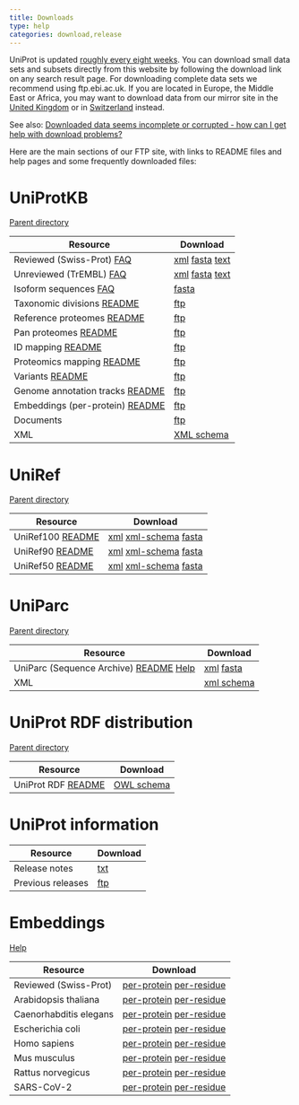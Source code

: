 ```yaml
---
title: Downloads
type: help
categories: download,release
---
```


UniProt is updated [roughly every eight weeks](https://www.uniprot.org/help/synchronization). You can download small data sets and subsets directly from this website by following the download link on any search result page. For downloading complete data sets we recommend using ftp.ebi.ac.uk. If you are located in Europe, the Middle East or Africa, you may want to download data from our mirror site in the [United Kingdom](https://ftp.ebi.ac.uk/pub/databases/uniprot/) or in [Switzerland](https://ftp.expasy.org/databases/uniprot/) instead.

See also: [Downloaded data seems incomplete or corrupted - how can I get help with download problems?](https://www.uniprot.org/help/metalink)

Here are the main sections of our FTP site, with links to README files and help pages and some frequently downloaded files:

# UniProtKB

[Parent directory](https://ftp.ebi.ac.uk/pub/databases/uniprot/current_release/knowledgebase/)

| Resource                                                                                                                                       | Download                                                                                                                                                                                                                                                                                                                                                   |
| ---------------------------------------------------------------------------------------------------------------------------------------------- | ---------------------------------------------------------------------------------------------------------------------------------------------------------------------------------------------------------------------------------------------------------------------------------------------------------------------------------------------------------- |
| Reviewed (Swiss-Prot) [FAQ](https://www.uniprot.org/help/uniprotkb_sections)                                                                   | [xml](https://ftp.ebi.ac.uk/pub/databases/uniprot/current_release/knowledgebase/complete/uniprot_sprot.xml.gz) [fasta](https://ftp.ebi.ac.uk/pub/databases/uniprot/current_release/knowledgebase/complete/uniprot_sprot.fasta.gz) [text](https://ftp.ebi.ac.uk/pub/databases/uniprot/current_release/knowledgebase/complete/uniprot_sprot.dat.gz)    |
| Unreviewed (TrEMBL) [FAQ](https://www.uniprot.org/help/uniprotkb_sections)                                                                     | [xml](https://ftp.ebi.ac.uk/pub/databases/uniprot/current_release/knowledgebase/complete/uniprot_trembl.xml.gz) [fasta](https://ftp.ebi.ac.uk/pub/databases/uniprot/current_release/knowledgebase/complete/uniprot_trembl.fasta.gz) [text](https://ftp.ebi.ac.uk/pub/databases/uniprot/current_release/knowledgebase/complete/uniprot_trembl.dat.gz) |
| Isoform sequences [FAQ](https://www.uniprot.org/help/canonical_and_isoforms)                                                                   | [fasta](https://ftp.ebi.ac.uk/pub/databases/uniprot/current_release/knowledgebase/complete/uniprot_sprot_varsplic.fasta.gz)                                                                                                                                                                                                                              |
| Taxonomic divisions [README](https://ftp.ebi.ac.uk/pub/databases/uniprot/current_release/knowledgebase/taxonomic_divisions/README)           | [ftp](https://ftp.ebi.ac.uk/pub/databases/uniprot/current_release/knowledgebase/taxonomic_divisions/)                                                                                                                                                                                                                                                    |
| Reference proteomes [README](https://ftp.ebi.ac.uk/pub/databases/uniprot/current_release/knowledgebase/reference_proteomes/README)           | [ftp](https://ftp.ebi.ac.uk/pub/databases/uniprot/current_release/knowledgebase/reference_proteomes/)                                                                                                                                                                                                                                                    |
| Pan proteomes [README](https://ftp.ebi.ac.uk/pub/databases/uniprot/current_release/knowledgebase/pan_proteomes/README)                       | [ftp](https://ftp.ebi.ac.uk/pub/databases/uniprot/current_release/knowledgebase/pan_proteomes/)                                                                                                                                                                                                                                                          |
| ID mapping [README](https://ftp.ebi.ac.uk/pub/databases/uniprot/current_release/knowledgebase/idmapping/README)                              | [ftp](https://ftp.ebi.ac.uk/pub/databases/uniprot/current_release/knowledgebase/idmapping/)                                                                                                                                                                                                                                                              |
| Proteomics mapping [README](https://ftp.ebi.ac.uk/pub/databases/uniprot/current_release/knowledgebase/proteomics_mapping/README)             | [ftp](https://ftp.ebi.ac.uk/pub/databases/uniprot/current_release/knowledgebase/proteomics_mapping/)                                                                                                                                                                                                                                                     |
| Variants [README](https://ftp.ebi.ac.uk/pub/databases/uniprot/current_release/knowledgebase/variants/README)                                 | [ftp](https://ftp.ebi.ac.uk/pub/databases/uniprot/current_release/knowledgebase/variants/)                                                                                                                                                                                                                                                               |
| Genome annotation tracks [README](https://ftp.ebi.ac.uk/pub/databases/uniprot/current_release/knowledgebase/genome_annotation_tracks/README) | [ftp](https://ftp.ebi.ac.uk/pub/databases/uniprot/current_release/knowledgebase/genome_annotation_tracks/)                                                                                                                                                                                                                                               |
| Embeddings (per-protein) [README](https://ftp.ebi.ac.uk/pub/databases/uniprot/current_release/knowledgebase/embeddings/README)               | [ftp](https://ftp.ebi.ac.uk/pub/databases/uniprot/current_release/knowledgebase/embeddings/)                                                                                                                                                                                                                                                             |
| Documents                                                                                                                                      | [ftp](https://ftp.ebi.ac.uk/pub/databases/uniprot/current_release/knowledgebase/complete/docs/)                                                                                                                                                                                                                                                          |
| XML                                                                                                                                            | [XML schema](https://ftp.ebi.ac.uk/pub/databases/uniprot/current_release/knowledgebase/complete/uniprot.xsd)                                                                                                                                                                                                                                             |

# UniRef

[Parent directory](https://ftp.ebi.ac.uk/pub/databases/uniprot/uniref/)

| Resource                                                                                  | Download                                                                                                                                                                                                                                                                                  |
| ----------------------------------------------------------------------------------------- | ----------------------------------------------------------------------------------------------------------------------------------------------------------------------------------------------------------------------------------------------------------------------------------------- |
| UniRef100 [README](https://ftp.ebi.ac.uk/pub/databases/uniprot/uniref/uniref100/README) | [xml](https://ftp.ebi.ac.uk/pub/databases/uniprot/uniref/uniref100/uniref100.xml.gz) [xml-schema](https://ftp.ebi.ac.uk/pub/databases/uniprot/current_release/uniref/uniref100/uniref.xsd) [fasta](https://ftp.ebi.ac.uk/pub/databases/uniprot/uniref/uniref100/uniref100.fasta.gz) |
| UniRef90 [README](https://ftp.ebi.ac.uk/pub/databases/uniprot/uniref/uniref90/README)   | [xml](https://ftp.ebi.ac.uk/pub/databases/uniprot/uniref/uniref90/uniref90.xml.gz) [xml-schema](https://ftp.ebi.ac.uk/pub/databases/uniprot/current_release/uniref/uniref90/uniref.xsd) [fasta](https://ftp.ebi.ac.uk/pub/databases/uniprot/uniref/uniref90/uniref90.fasta.gz)      |
| UniRef50 [README](https://ftp.ebi.ac.uk/pub/databases/uniprot/uniref/uniref50/README)   | [xml](https://ftp.ebi.ac.uk/pub/databases/uniprot/uniref/uniref50/uniref50.xml.gz) [xml-schema](https://ftp.ebi.ac.uk/pub/databases/uniprot/current_release/uniref/uniref50/uniref.xsd) [fasta](https://ftp.ebi.ac.uk/pub/databases/uniprot/uniref/uniref50/uniref50.fasta.gz)      |

# UniParc

[Parent directory](https://ftp.ebi.ac.uk/pub/databases/uniprot/current_release/uniparc/)

| Resource                                                                                                                                                       | Download                                                                                                                                                                           |
| -------------------------------------------------------------------------------------------------------------------------------------------------------------- | ---------------------------------------------------------------------------------------------------------------------------------------------------------------------------------- |
| UniParc (Sequence Archive) [README](https://ftp.ebi.ac.uk/pub/databases/uniprot/current_release/uniparc/README) [Help](https://www.uniprot.org/help/uniparc) | [xml](https://ftp.ebi.ac.uk/pub/databases/uniprot/current_release/uniparc/xml/all/) [fasta](https://ftp.ebi.ac.uk/pub/databases/uniprot/current_release/uniparc/fasta/active/) |
| XML                                                                                                                                                            | [xml schema](https://ftp.ebi.ac.uk/pub/databases/uniprot/current_release/uniparc/uniparc.xsd)                                                                                    |

# UniProt RDF distribution

[Parent directory](https://ftp.ebi.ac.uk/pub/databases/uniprot/current_release/rdf/)

| Resource                                                                                       | Download                                                                                 |
| ---------------------------------------------------------------------------------------------- | ---------------------------------------------------------------------------------------- |
| UniProt RDF [README](https://ftp.ebi.ac.uk/pub/databases/uniprot/current_release/rdf/README) | [OWL schema](https://ftp.ebi.ac.uk/pub/databases/uniprot/current_release/rdf/core.owl) |

# UniProt information

| Resource          | Download                                                                |
| ----------------- | ----------------------------------------------------------------------- |
| Release notes     | [txt](https://ftp.ebi.ac.uk/pub/databases/uniprot/relnotes.txt)       |
| Previous releases | [ftp](https://ftp.ebi.ac.uk/pub/databases/uniprot/previous_releases/) |

# Embeddings

[Help](https://www.uniprot.org/help/embeddings)

| Resource               | Download                                                                                                                                                                                                                                                        |
| ---------------------- | --------------------------------------------------------------------------------------------------------------------------------------------------------------------------------------------------------------------------------------------------------------- |
| Reviewed (Swiss-Prot)  | [per-protein](https://ftp.ebi.ac.uk/pub/databases/uniprot/current_release/knowledgebase/embeddings/uniprot_sprot/per-protein.h5) [per-residue](https://ftp.ebi.ac.uk/pub/contrib/UniProt/embeddings/current_release/uniprot_sprot/per-residue.h5)             |
| Arabidopsis thaliana   | [per-protein](https://ftp.ebi.ac.uk/pub/databases/uniprot/current_release/knowledgebase/embeddings/UP000006548_3702/per-protein.h5) [per-residue](https://ftp.ebi.ac.uk/pub/contrib/UniProt/embeddings/current_release/UP000006548_3702/per-residue.h5)       |
| Caenorhabditis elegans | [per-protein](https://ftp.ebi.ac.uk/pub/databases/uniprot/current_release/knowledgebase/embeddings/UP000001940_6239/per-protein.h5) [per-residue](https://ftp.ebi.ac.uk/pub/contrib/UniProt/embeddings/current_release/UP000001940_6239/per-residue.h5)       |
| Escherichia coli       | [per-protein](https://ftp.ebi.ac.uk/pub/databases/uniprot/current_release/knowledgebase/embeddings/UP000000625_83333/per-protein.h5) [per-residue](https://ftp.ebi.ac.uk/pub/contrib/UniProt/embeddings/current_release/UP000000625_83333/per-residue.h5)     |
| Homo sapiens           | [per-protein](https://ftp.ebi.ac.uk/pub/databases/uniprot/current_release/knowledgebase/embeddings/UP000005640_9606/per-protein.h5) [per-residue](https://ftp.ebi.ac.uk/pub/contrib/UniProt/embeddings/current_release/UP000005640_9606/per-residue.h5)       |
| Mus musculus           | [per-protein](https://ftp.ebi.ac.uk/pub/databases/uniprot/current_release/knowledgebase/embeddings/UP000000589_10090/per-protein.h5) [per-residue](https://ftp.ebi.ac.uk/pub/contrib/UniProt/embeddings/current_release/UP000000589_10090/per-residue.h5)     |
| Rattus norvegicus      | [per-protein](https://ftp.ebi.ac.uk/pub/databases/uniprot/current_release/knowledgebase/embeddings/UP000002494_10116/per-protein.h5) [per-residue](https://ftp.ebi.ac.uk/pub/contrib/UniProt/embeddings/current_release/UP000002494_10116/per-residue.h5)     |
| SARS-CoV-2             | [per-protein](https://ftp.ebi.ac.uk/pub/databases/uniprot/current_release/knowledgebase/embeddings/UP000464024_2697049/per-protein.h5) [per-residue](https://ftp.ebi.ac.uk/pub/contrib/UniProt/embeddings/current_release/UP000464024_2697049/per-residue.h5) |
